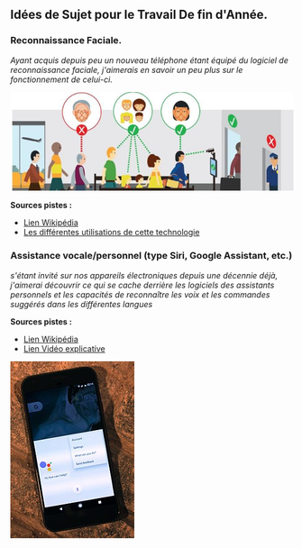 ## Idées de Sujet pour le Travail De fin d'Année.

### Reconnaissance Faciale.

_Ayant acquis depuis peu un nouveau téléphone étant équipé du logiciel de reconnaissance faciale, j'aimerais en savoir un peu plus sur le fonctionnement de celui-ci._

![Image de reconnaissance faciale](Images/face.jpg)

**Sources pistes :**  

- [Lien Wikipédia](https://fr.wikipedia.org/wiki/Syst%C3%A8me_de_reconnaissance_faciale)
- [Les différentes utilisations de cette technologie](https://www.gemalto.com/france/gouv/biometrie/reconnaissance-faciale)



### Assistance vocale/personnel (type Siri, Google Assistant, etc.)

_s'étant invité sur nos appareils électroniques depuis une décennie déjà, j'aimerai découvrir ce qui se cache derrière les logiciels des assistants personnels et les capacités de reconnaître les voix et les commandes suggérés dans les différentes langues_

**Sources pistes :**

- [Lien Wikipédia](https://fr.wikipedia.org/wiki/Assistant_personnel_intelligent)
- [Lien Vidéo explicative](https://www.lorigine.fr/un-assistant-vocal-comment-ca-marche/)

![Image Assistant Vocale](Images/Google.jpg)
